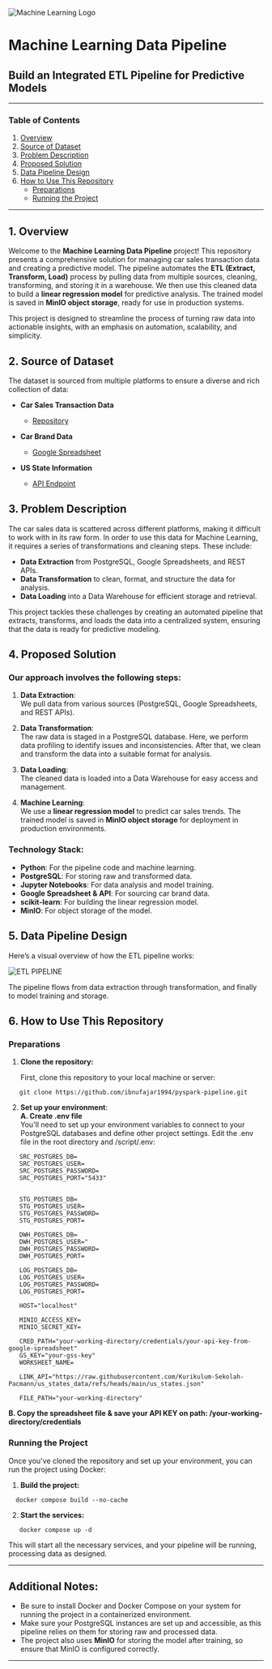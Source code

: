 ![Machine Learning Logo](https://github.com/user-attachments/assets/2f2d6a0a-d6e5-42ee-8adf-d8f2466ae47b)

# Machine Learning Data Pipeline
## Build an Integrated ETL Pipeline for Predictive Models

---

### Table of Contents

1. [Overview](#1-overview)  
2. [Source of Dataset](#2-source-of-dataset)  
3. [Problem Description](#3-problem-description)  
4. [Proposed Solution](#4-proposed-solution)  
5. [Data Pipeline Design](#5-data-pipeline-design)  
6. [How to Use This Repository](#6-how-to-use-this-repository)  
   - [Preparations](#preparations)  
   - [Running the Project](#running-the-project)  

---

## 1. Overview

Welcome to the **Machine Learning Data Pipeline** project! This repository presents a comprehensive solution for managing car sales transaction data and creating a predictive model. The pipeline automates the **ETL (Extract, Transform, Load)** process by pulling data from multiple sources, cleaning, transforming, and storing it in a warehouse. We then use this cleaned data to build a **linear regression model** for predictive analysis. The trained model is saved in **MinIO object storage**, ready for use in production systems.

This project is designed to streamline the process of turning raw data into actionable insights, with an emphasis on automation, scalability, and simplicity.

## 2. Source of Dataset

The dataset is sourced from multiple platforms to ensure a diverse and rich collection of data:

- **Car Sales Transaction Data**  
  - [Repository](https://github.com/Kurikulum-Sekolah-Pacmann/data_pipeline_exercise_4)
  
- **Car Brand Data**  
  - [Google Spreadsheet](https://docs.google.com/spreadsheets/d/1nQi-YDX9KRs5mmqT-iAC67nz4QyKLUyLOUpQatY5wOI/edit?gid=0#gid=0)
  
- **US State Information**  
  - [API Endpoint](https://raw.githubusercontent.com/Kurikulum-Sekolah-Pacmann/us_states_data/refs/heads/main/us_states.json)

## 3. Problem Description

The car sales data is scattered across different platforms, making it difficult to work with in its raw form. In order to use this data for Machine Learning, it requires a series of transformations and cleaning steps. These include:

- **Data Extraction** from PostgreSQL, Google Spreadsheets, and REST APIs.
- **Data Transformation** to clean, format, and structure the data for analysis.
- **Data Loading** into a Data Warehouse for efficient storage and retrieval.

This project tackles these challenges by creating an automated pipeline that extracts, transforms, and loads the data into a centralized system, ensuring that the data is ready for predictive modeling.

## 4. Proposed Solution

### Our approach involves the following steps:

1. **Data Extraction**:  
   We pull data from various sources (PostgreSQL, Google Spreadsheets, and REST APIs).
   
2. **Data Transformation**:  
   The raw data is staged in a PostgreSQL database. Here, we perform data profiling to identify issues and inconsistencies. After that, we clean and transform the data into a suitable format for analysis.

3. **Data Loading**:  
   The cleaned data is loaded into a Data Warehouse for easy access and management.

4. **Machine Learning**:  
   We use a **linear regression model** to predict car sales trends. The trained model is saved in **MinIO object storage** for deployment in production environments.

### Technology Stack:
- **Python**: For the pipeline code and machine learning.
- **PostgreSQL**: For storing raw and transformed data.
- **Jupyter Notebooks**: For data analysis and model training.
- **Google Spreadsheet & API**: For sourcing car brand data.
- **scikit-learn**: For building the linear regression model.
- **MinIO**: For object storage of the model.

## 5. Data Pipeline Design

Here’s a visual overview of how the ETL pipeline works:

![ETL PIPELINE](https://github.com/user-attachments/assets/829f8a88-502b-44a8-a564-900f4ac0fcd0)

The pipeline flows from data extraction through transformation, and finally to model training and storage.

## 6. How to Use This Repository

### Preparations

1. **Clone the repository:**

   First, clone this repository to your local machine or server:
```
   git clone https://github.com/ibnufajar1994/pyspark-pipeline.git
```

2. **Set up your environment**:   
   **A. Create .env file**  
You'll need to set up your environment variables to connect to your PostgreSQL databases and define other project settings. Edit the .env file in the root directory and /script/.env:
```
   SRC_POSTGRES_DB=
   SRC_POSTGRES_USER=
   SRC_POSTGRES_PASSWORD=
   SRC_POSTGRES_PORT="5433"
   
   
   STG_POSTGRES_DB=
   STG_POSTGRES_USER=
   STG_POSTGRES_PASSWORD=
   STG_POSTGRES_PORT=
   
   DWH_POSTGRES_DB=
   DWH_POSTGRES_USER="
   DWH_POSTGRES_PASSWORD=
   DWH_POSTGRES_PORT=
   
   LOG_POSTGRES_DB=
   LOG_POSTGRES_USER=
   LOG_POSTGRES_PASSWORD=
   LOG_POSTGRES_PORT=
   
   HOST="localhost"
   
   MINIO_ACCESS_KEY=
   MINIO_SECRET_KEY=
   
   CRED_PATH="your-working-directory/credentials/your-api-key-from-google-spreadsheet"
   GS_KEY="your-gss-key"
   WORKSHEET_NAME=
   
   LINK_API="https://raw.githubusercontent.com/Kurikulum-Sekolah-Pacmann/us_states_data/refs/heads/main/us_states.json"
   
   FILE_PATH="your-working-directory" 
```
   **B. Copy the spreadsheet file & save your API KEY on path: /your-working-directory/credentials**

### Running the Project

Once you've cloned the repository and set up your environment, you can run the project using Docker:

1. **Build the project:**
 ```
   docker compose build --no-cache
```

2. **Start the services:**
```
   docker compose up -d
```

This will start all the necessary services, and your pipeline will be running, processing data as designed.

---

## Additional Notes:
- Be sure to install Docker and Docker Compose on your system for running the project in a containerized environment.
- Make sure your PostgreSQL instances are set up and accessible, as this pipeline relies on them for storing raw and processed data.
- The project also uses **MinIO** for storing the model after training, so ensure that MinIO is configured correctly.

---


